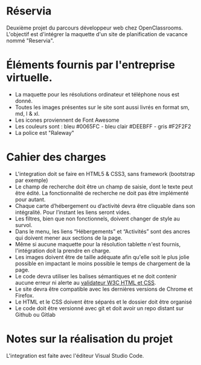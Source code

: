 # Réservia
Deuxième projet du parcours développeur web chez OpenClassrooms. L'objectif est d'intégrer la maquette d'un site de planification de vacance nommé "Reservia".

# Éléments fournis par l'entreprise virtuelle.
* La maquette pour les résolutions ordinateur et téléphone nous est donné.
* Toutes les images présentes sur le site sont aussi livrés en format sm, md, l & xl.
* Les icones proviennent de Font Awesome
* Les couleurs sont : bleu #0065FC - bleu clair #DEEBFF - gris #F2F2F2
* La police est "Raleway"

# Cahier des charges
* L'integration doit se faire en HTML5 & CSS3, sans framework (bootstrap par exemple)
* Le champ de recherche doit être un champ de saisie, dont le texte peut être édité. La fonctionnalité de recherche ne doit pas être implémenté pour autant.
* Chaque carte d’hébergement ou d’activité devra être cliquable dans son intégralité. Pour l’instant les liens seront vides.
* Les filtres, bien que non fonctionnels, doivent changer de style au survol.
* Dans le menu, les liens “Hébergements” et “Activités” sont des ancres qui doivent mener aux sections de la page.
* Même si aucune maquette pour la résolution tablette n'est fournis, l'intégration doit la prendre en charge.
* Les images doivent être de taille adéquate afin qu'elle soit le plus jolie possible en impactant le moins possible le temps de chargement de la page.
* Le code devra utiliser les balises sémantiques et ne doit contenir aucune erreur ni alerte au [validateur W3C HTML et CSS](https://validator.w3.org/ "validateur W3C HTML et CSS title").
* Le site devra être compatible avec les dernières versions de Chrome et Firefox.
* Le HTML et le CSS doivent être séparés et le dossier doit être organisé
* Le code doit être versionné avec git et doit avoir un repo distant sur Github ou Gitlab

# Notes sur la réalisation du projet
L'integration est faite avec l'éditeur Visual Studio Code.
